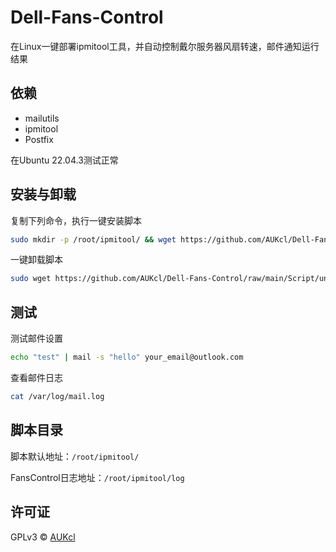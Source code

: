# Dell-Fans-Control
在Linux一键部署ipmitool工具，并自动控制戴尔服务器风扇转速，邮件通知运行结果

## 依赖
- mailutils
- ipmitool
- Postfix

在Ubuntu 22.04.3测试正常

## 安装与卸载

复制下列命令，执行一键安装脚本
```bash
sudo mkdir -p /root/ipmitool/ && wget https://github.com/AUKcl/Dell-Fans-Control/raw/main/Script/install.sh -P /root/ipmitool/ && chmod +x /root/ipmitool/install.sh && bash /root/ipmitool/install.sh
```

一键卸载脚本
```bash
sudo wget https://github.com/AUKcl/Dell-Fans-Control/raw/main/Script/uninstall.sh -P /root/ipmitool/ && chmod +x /root/ipmitool/uninstall.sh && bash /root/ipmitool/uninstall.sh
```

## 测试

测试邮件设置
```bash
echo "test" | mail -s "hello" your_email@outlook.com
```

查看邮件日志
```bash
cat /var/log/mail.log 
```

## 脚本目录

脚本默认地址：`/root/ipmitool/`

FansControl日志地址：`/root/ipmitool/log`

## 许可证
GPLv3 © [AUKcl](LICENSE)